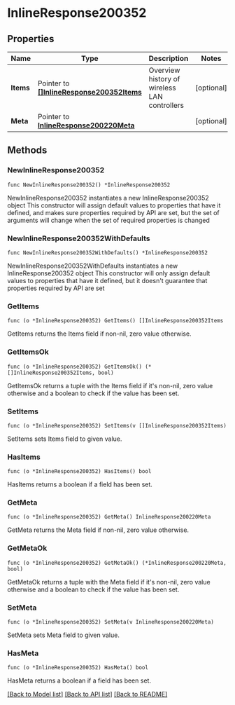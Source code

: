 # InlineResponse200352

## Properties

Name | Type | Description | Notes
------------ | ------------- | ------------- | -------------
**Items** | Pointer to [**[]InlineResponse200352Items**](InlineResponse200352Items.md) | Overview history of wireless LAN controllers | [optional] 
**Meta** | Pointer to [**InlineResponse200220Meta**](InlineResponse200220Meta.md) |  | [optional] 

## Methods

### NewInlineResponse200352

`func NewInlineResponse200352() *InlineResponse200352`

NewInlineResponse200352 instantiates a new InlineResponse200352 object
This constructor will assign default values to properties that have it defined,
and makes sure properties required by API are set, but the set of arguments
will change when the set of required properties is changed

### NewInlineResponse200352WithDefaults

`func NewInlineResponse200352WithDefaults() *InlineResponse200352`

NewInlineResponse200352WithDefaults instantiates a new InlineResponse200352 object
This constructor will only assign default values to properties that have it defined,
but it doesn't guarantee that properties required by API are set

### GetItems

`func (o *InlineResponse200352) GetItems() []InlineResponse200352Items`

GetItems returns the Items field if non-nil, zero value otherwise.

### GetItemsOk

`func (o *InlineResponse200352) GetItemsOk() (*[]InlineResponse200352Items, bool)`

GetItemsOk returns a tuple with the Items field if it's non-nil, zero value otherwise
and a boolean to check if the value has been set.

### SetItems

`func (o *InlineResponse200352) SetItems(v []InlineResponse200352Items)`

SetItems sets Items field to given value.

### HasItems

`func (o *InlineResponse200352) HasItems() bool`

HasItems returns a boolean if a field has been set.

### GetMeta

`func (o *InlineResponse200352) GetMeta() InlineResponse200220Meta`

GetMeta returns the Meta field if non-nil, zero value otherwise.

### GetMetaOk

`func (o *InlineResponse200352) GetMetaOk() (*InlineResponse200220Meta, bool)`

GetMetaOk returns a tuple with the Meta field if it's non-nil, zero value otherwise
and a boolean to check if the value has been set.

### SetMeta

`func (o *InlineResponse200352) SetMeta(v InlineResponse200220Meta)`

SetMeta sets Meta field to given value.

### HasMeta

`func (o *InlineResponse200352) HasMeta() bool`

HasMeta returns a boolean if a field has been set.


[[Back to Model list]](../README.md#documentation-for-models) [[Back to API list]](../README.md#documentation-for-api-endpoints) [[Back to README]](../README.md)


